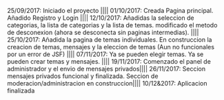 25/09/2017: Iniciado el proyecto |||| 01/10/2017: Creada Pagina principal. Añadido Registro y Login |||| 12/10/2017: Añadidas la seleccion de categorias, la lista de categorias
y la lista de temas. modificado el metodo de desconexion (ahora se desconecta sin paginas intermedias). |||| 25/10/2017: Añadida la pagina de temas individuales. En construccion
la creacion de temas, mensajes y la eleccion de temas (Aun no funcionales por un error de JSF) |||| 07/11/2017: Ya se pueden elegir temas. Ya se pueden crear temas y mensajes.
|||| 19/11/2017: Comenzado el panel de administrador y el envio de mensajes privados|||| 26/11/2017: Seccion mensajes privados funcional y finalizada. Seccion de moderacion/administracion
en construccion|||| 10/12&2017: Aplicacion finalizada

